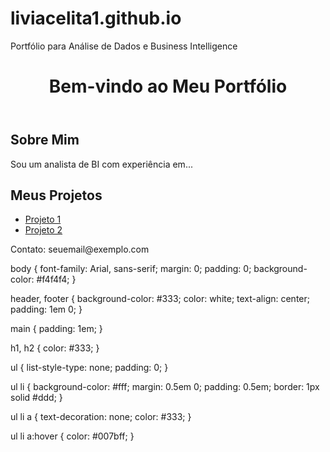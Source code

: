 # liviacelita1.github.io
Portfólio para Análise de Dados e Business Intelligence
<!DOCTYPE html>
<html lang="pt-BR">
<head>
    <meta charset="UTF-8">
    <meta name="viewport" content="width=device-width, initial-scale=1.0">
    <title>Meu Portfólio</title>
    <link rel="stylesheet" href="styles.css">
</head>
<body>
    <header>
        <h1>Bem-vindo ao Meu Portfólio</h1>
    </header>
    <main>
        <section>
            <h2>Sobre Mim</h2>
            <p>Sou um analista de BI com experiência em...</p>
        </section>
        <section>
            <h2>Meus Projetos</h2>
            <ul>
                <li><a href="link_para_projeto_1">Projeto 1</a></li>
                <li><a href="link_para_projeto_2">Projeto 2</a></li>
            </ul>
        </section>
    </main>
    <footer>
        <p>Contato: seuemail@exemplo.com</p>
    </footer>
</body>
</html>

body {
    font-family: Arial, sans-serif;
    margin: 0;
    padding: 0;
    background-color: #f4f4f4;
}

header, footer {
    background-color: #333;
    color: white;
    text-align: center;
    padding: 1em 0;
}

main {
    padding: 1em;
}

h1, h2 {
    color: #333;
}

ul {
    list-style-type: none;
    padding: 0;
}

ul li {
    background-color: #fff;
    margin: 0.5em 0;
    padding: 0.5em;
    border: 1px solid #ddd;
}

ul li a {
    text-decoration: none;
    color: #333;
}

ul li a:hover {
    color: #007bff;
}

